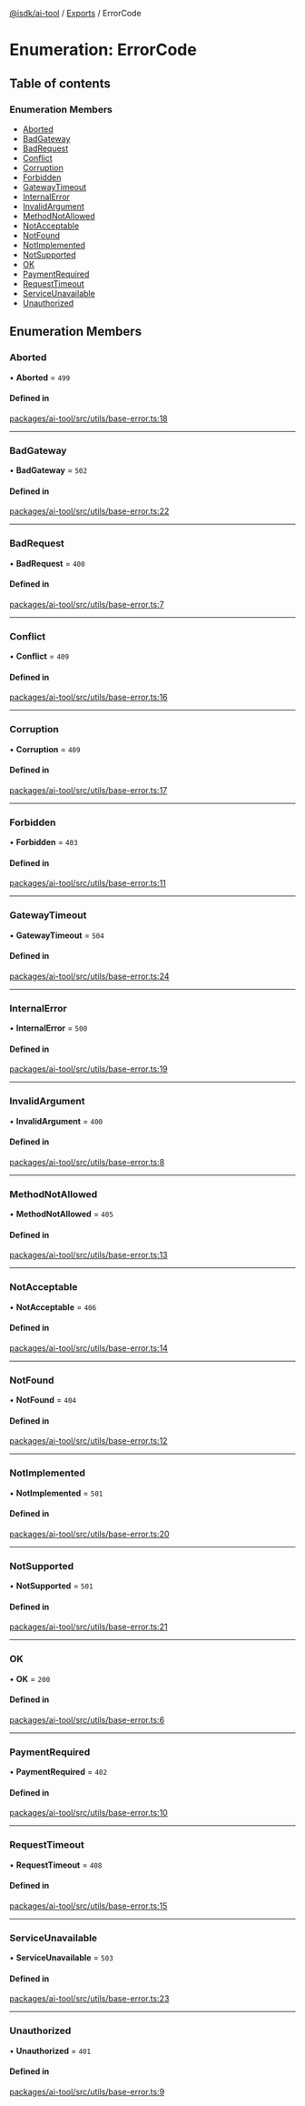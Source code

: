[@isdk/ai-tool](../README.md) / [Exports](../modules.md) / ErrorCode

# Enumeration: ErrorCode

## Table of contents

### Enumeration Members

- [Aborted](ErrorCode.md#aborted)
- [BadGateway](ErrorCode.md#badgateway)
- [BadRequest](ErrorCode.md#badrequest)
- [Conflict](ErrorCode.md#conflict)
- [Corruption](ErrorCode.md#corruption)
- [Forbidden](ErrorCode.md#forbidden)
- [GatewayTimeout](ErrorCode.md#gatewaytimeout)
- [InternalError](ErrorCode.md#internalerror)
- [InvalidArgument](ErrorCode.md#invalidargument)
- [MethodNotAllowed](ErrorCode.md#methodnotallowed)
- [NotAcceptable](ErrorCode.md#notacceptable)
- [NotFound](ErrorCode.md#notfound)
- [NotImplemented](ErrorCode.md#notimplemented)
- [NotSupported](ErrorCode.md#notsupported)
- [OK](ErrorCode.md#ok)
- [PaymentRequired](ErrorCode.md#paymentrequired)
- [RequestTimeout](ErrorCode.md#requesttimeout)
- [ServiceUnavailable](ErrorCode.md#serviceunavailable)
- [Unauthorized](ErrorCode.md#unauthorized)

## Enumeration Members

### Aborted

• **Aborted** = ``499``

#### Defined in

[packages/ai-tool/src/utils/base-error.ts:18](https://github.com/isdk/ai-tool.js/blob/7204de5b4de6ebcdc7ec35b59d21cafca7d13309/src/utils/base-error.ts#L18)

___

### BadGateway

• **BadGateway** = ``502``

#### Defined in

[packages/ai-tool/src/utils/base-error.ts:22](https://github.com/isdk/ai-tool.js/blob/7204de5b4de6ebcdc7ec35b59d21cafca7d13309/src/utils/base-error.ts#L22)

___

### BadRequest

• **BadRequest** = ``400``

#### Defined in

[packages/ai-tool/src/utils/base-error.ts:7](https://github.com/isdk/ai-tool.js/blob/7204de5b4de6ebcdc7ec35b59d21cafca7d13309/src/utils/base-error.ts#L7)

___

### Conflict

• **Conflict** = ``409``

#### Defined in

[packages/ai-tool/src/utils/base-error.ts:16](https://github.com/isdk/ai-tool.js/blob/7204de5b4de6ebcdc7ec35b59d21cafca7d13309/src/utils/base-error.ts#L16)

___

### Corruption

• **Corruption** = ``409``

#### Defined in

[packages/ai-tool/src/utils/base-error.ts:17](https://github.com/isdk/ai-tool.js/blob/7204de5b4de6ebcdc7ec35b59d21cafca7d13309/src/utils/base-error.ts#L17)

___

### Forbidden

• **Forbidden** = ``403``

#### Defined in

[packages/ai-tool/src/utils/base-error.ts:11](https://github.com/isdk/ai-tool.js/blob/7204de5b4de6ebcdc7ec35b59d21cafca7d13309/src/utils/base-error.ts#L11)

___

### GatewayTimeout

• **GatewayTimeout** = ``504``

#### Defined in

[packages/ai-tool/src/utils/base-error.ts:24](https://github.com/isdk/ai-tool.js/blob/7204de5b4de6ebcdc7ec35b59d21cafca7d13309/src/utils/base-error.ts#L24)

___

### InternalError

• **InternalError** = ``500``

#### Defined in

[packages/ai-tool/src/utils/base-error.ts:19](https://github.com/isdk/ai-tool.js/blob/7204de5b4de6ebcdc7ec35b59d21cafca7d13309/src/utils/base-error.ts#L19)

___

### InvalidArgument

• **InvalidArgument** = ``400``

#### Defined in

[packages/ai-tool/src/utils/base-error.ts:8](https://github.com/isdk/ai-tool.js/blob/7204de5b4de6ebcdc7ec35b59d21cafca7d13309/src/utils/base-error.ts#L8)

___

### MethodNotAllowed

• **MethodNotAllowed** = ``405``

#### Defined in

[packages/ai-tool/src/utils/base-error.ts:13](https://github.com/isdk/ai-tool.js/blob/7204de5b4de6ebcdc7ec35b59d21cafca7d13309/src/utils/base-error.ts#L13)

___

### NotAcceptable

• **NotAcceptable** = ``406``

#### Defined in

[packages/ai-tool/src/utils/base-error.ts:14](https://github.com/isdk/ai-tool.js/blob/7204de5b4de6ebcdc7ec35b59d21cafca7d13309/src/utils/base-error.ts#L14)

___

### NotFound

• **NotFound** = ``404``

#### Defined in

[packages/ai-tool/src/utils/base-error.ts:12](https://github.com/isdk/ai-tool.js/blob/7204de5b4de6ebcdc7ec35b59d21cafca7d13309/src/utils/base-error.ts#L12)

___

### NotImplemented

• **NotImplemented** = ``501``

#### Defined in

[packages/ai-tool/src/utils/base-error.ts:20](https://github.com/isdk/ai-tool.js/blob/7204de5b4de6ebcdc7ec35b59d21cafca7d13309/src/utils/base-error.ts#L20)

___

### NotSupported

• **NotSupported** = ``501``

#### Defined in

[packages/ai-tool/src/utils/base-error.ts:21](https://github.com/isdk/ai-tool.js/blob/7204de5b4de6ebcdc7ec35b59d21cafca7d13309/src/utils/base-error.ts#L21)

___

### OK

• **OK** = ``200``

#### Defined in

[packages/ai-tool/src/utils/base-error.ts:6](https://github.com/isdk/ai-tool.js/blob/7204de5b4de6ebcdc7ec35b59d21cafca7d13309/src/utils/base-error.ts#L6)

___

### PaymentRequired

• **PaymentRequired** = ``402``

#### Defined in

[packages/ai-tool/src/utils/base-error.ts:10](https://github.com/isdk/ai-tool.js/blob/7204de5b4de6ebcdc7ec35b59d21cafca7d13309/src/utils/base-error.ts#L10)

___

### RequestTimeout

• **RequestTimeout** = ``408``

#### Defined in

[packages/ai-tool/src/utils/base-error.ts:15](https://github.com/isdk/ai-tool.js/blob/7204de5b4de6ebcdc7ec35b59d21cafca7d13309/src/utils/base-error.ts#L15)

___

### ServiceUnavailable

• **ServiceUnavailable** = ``503``

#### Defined in

[packages/ai-tool/src/utils/base-error.ts:23](https://github.com/isdk/ai-tool.js/blob/7204de5b4de6ebcdc7ec35b59d21cafca7d13309/src/utils/base-error.ts#L23)

___

### Unauthorized

• **Unauthorized** = ``401``

#### Defined in

[packages/ai-tool/src/utils/base-error.ts:9](https://github.com/isdk/ai-tool.js/blob/7204de5b4de6ebcdc7ec35b59d21cafca7d13309/src/utils/base-error.ts#L9)
